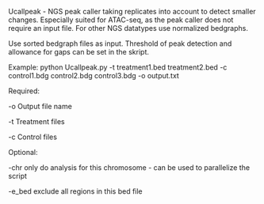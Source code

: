 Ucallpeak - NGS peak caller taking replicates into account to detect smaller changes. Especially suited for ATAC-seq, as the peak caller does not require an input file. For other NGS datatypes use normalized bedgraphs.

Use sorted bedgraph files as input. Threshold of peak detection and allowance for gaps can be set in the skript.

Example:
python Ucallpeak.py -t treatment1.bed treatment2.bed -c control1.bdg control2.bdg control3.bdg -o output.txt


Required:

-o		Output file name

-t    Treatment files

-c		Control files

Optional:

-chr    only do analysis for this chromosome - can be used to parallelize the script

-e_bed  exclude all regions in this bed file
